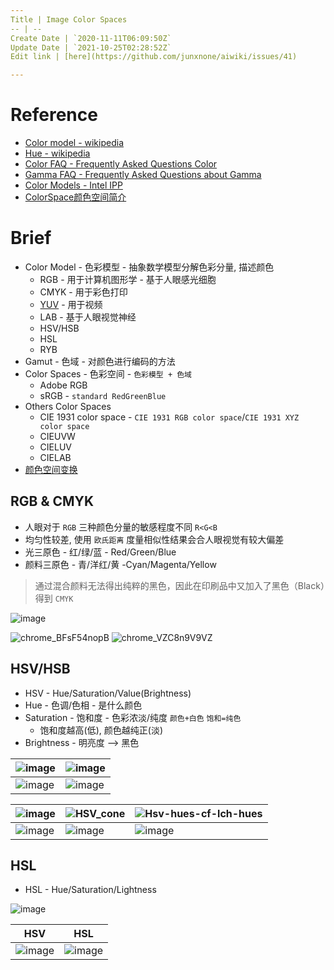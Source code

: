 ```yaml
---
Title | Image Color Spaces
-- | --
Create Date | `2020-11-11T06:09:50Z`
Update Date | `2021-10-25T02:28:52Z`
Edit link | [here](https://github.com/junxnone/aiwiki/issues/41)

---
```

# Reference
- [Color model - wikipedia](https://en.wikipedia.org/wiki/Color_model)
- [Hue - wikipedia](https://en.wikipedia.org/wiki/Hue)
- [Color FAQ - Frequently Asked Questions Color](http://poynton.ca/notes/colour_and_gamma/ColorFAQ.html)
- [Gamma FAQ - Frequently Asked Questions about Gamma](http://poynton.ca/notes/colour_and_gamma/GammaFAQ.html)
- [Color Models - Intel IPP](https://www.intel.com/content/www/us/en/develop/documentation/ipp-dev-reference/top/volume-2-image-processing/image-color-conversion/color-models.html)
- [ColorSpace颜色空间简介](https://blog.csdn.net/zb1165048017/article/details/109003125)



# Brief
- Color Model  - 色彩模型 - 抽象数学模型分解色彩分量, 描述颜色
  - RGB - 用于计算机图形学 - 基于人眼感光细胞
  - CMYK - 用于彩色打印
  - [YUV](/YUV) - 用于视频
  - LAB - 基于人眼视觉神经
  - HSV/HSB
  - HSL
  - RYB
- Gamut - 色域 - 对颜色进行编码的方法
- Color Spaces - 色彩空间 - `色彩模型 + 色域`
  - Adobe RGB
  - sRGB - `standard RedGreenBlue`
- Others Color Spaces
  - CIE 1931 color space - `CIE 1931 RGB color space`/`CIE 1931 XYZ color space`
  - CIEUVW
  - CIELUV
  - CIELAB
- [颜色空间变换](/Image_Color_Spaces_Transforms)




## RGB & CMYK
- 人眼对于 `RGB` 三种颜色分量的敏感程度不同 `R<G<B`
- 均匀性较差, 使用 `欧氏距离` 度量相似性结果会合人眼视觉有较大偏差
- 光三原色 - 红/绿/蓝 - Red/Green/Blue
- 颜料三原色 - 青/洋红/黄 -Cyan/Magenta/Yellow

> 通过混合颜料无法得出纯粹的黑色，因此在印刷品中又加入了黑色（Black）得到 `CMYK`

![image](https://user-images.githubusercontent.com/2216970/138558889-6f82126e-d09f-4843-a451-f90cb7c41b65.png)


![chrome_BFsF54nopB](https://user-images.githubusercontent.com/2216970/138545570-af06d4d5-c327-4f1b-b119-479a48c9c416.png)
![chrome_VZC8n9V9VZ](https://user-images.githubusercontent.com/2216970/138545560-c90a757a-866e-483f-9647-c3e906ddb450.png)


## HSV/HSB
- HSV -  Hue/Saturation/Value(Brightness)
- Hue - 色调/色相 - 是什么颜色
- Saturation - 饱和度 - 色彩浓淡/纯度 `颜色+白色` `饱和=纯色` 
  - 饱和度越高(低), 颜色越纯正(淡)
- Brightness - 明亮度  --> 黑色


![image](https://user-images.githubusercontent.com/2216970/138560166-34abfb71-63c4-4507-9751-835a700a4321.png) | ![image](https://user-images.githubusercontent.com/2216970/138560178-283f4163-43b4-4c2a-b0d3-355b69bf1ab6.png) 
-- | --
![image](https://user-images.githubusercontent.com/2216970/138560183-c81aa5f1-27f2-4847-9517-86a61794df80.png) | ![image](https://user-images.githubusercontent.com/2216970/138560185-704c7249-7fff-4a3b-a4c3-6eb811ecd039.png)



![image](https://user-images.githubusercontent.com/2216970/101112203-c1e39f80-3617-11eb-9c6b-62a5e9d387c9.png) | ![HSV_cone](https://user-images.githubusercontent.com/2216970/101111758-d6736800-3616-11eb-9695-de186dbb872e.jpg) | ![Hsv-hues-cf-lch-hues](https://user-images.githubusercontent.com/2216970/101111776-dd9a7600-3616-11eb-8d07-4d4587c762ab.png) 
-- | -- | --
 ![image](https://user-images.githubusercontent.com/2216970/101111902-25b99880-3617-11eb-9239-c1201c8c423b.png) | ![image](https://user-images.githubusercontent.com/2216970/101111876-15a1b900-3617-11eb-9b4b-433e812701e8.png) | ![image](https://user-images.githubusercontent.com/2216970/101112317-f9524c00-3617-11eb-8546-311d747d3007.png)


## HSL
- HSL - Hue/Saturation/Lightness


![image](https://user-images.githubusercontent.com/2216970/138561236-0caa4c51-94f5-4a08-8c25-fc909ad44477.png)

HSV | HSL
-- | --
![image](https://user-images.githubusercontent.com/2216970/138561823-d64682b6-58f6-4a7e-a345-c29693f42d47.png) | ![image](https://user-images.githubusercontent.com/2216970/138561831-2e5fa871-76e0-43a2-a2a9-c2eec1e1ac06.png)


